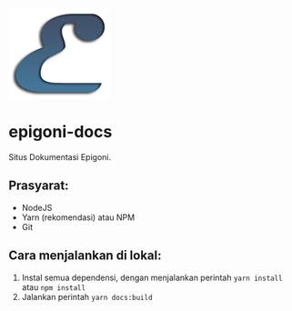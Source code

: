![Epigoni Logo](docs/.vuepress/public/images/Epigoni.png)

# epigoni-docs

Situs Dokumentasi Epigoni.

## Prasyarat:

- NodeJS
- Yarn (rekomendasi) atau NPM
- Git

## Cara menjalankan di lokal:

1. Instal semua dependensi, dengan menjalankan perintah `yarn install` atau `npm install`
2. Jalankan perintah `yarn docs:build`
